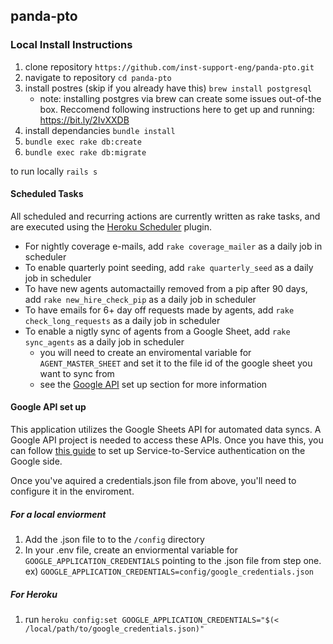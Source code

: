 ## panda-pto

### Local Install Instructions

1. clone repository `https://github.com/inst-support-eng/panda-pto.git`
1. navigate to repository `cd panda-pto`
1. install postres (skip if you already have this) `brew install postgresql`
    - note: installing postgres via brew can create some issues out-of-the box. Reccomend following instructions here to get up and running: https://bit.ly/2IvXXDB
1. install dependancies `bundle install`
1. `bundle exec rake db:create`
1. `bundle exec rake db:migrate`

to run locally `rails s`

#### Scheduled Tasks
All scheduled and recurring actions are currently written as rake tasks, and are executed using the [Heroku Scheduler](https://devcenter.heroku.com/articles/scheduler) plugin. 
- For nightly coverage e-mails, add `rake coverage_mailer` as a daily job in scheduler 
- To enable quarterly point seeding, add `rake quarterly_seed` as a daily job in scheduler
- To have new agents automactailly removed from a pip after 90 days, add  `rake new_hire_check_pip` as a daily job in scheduler
- To have emails for 6+ day off requests made by agents, add   `rake check_long_requests` as a daily job in scheduler
- To enable a nigtly sync of agents from a Google Sheet, add `rake sync_agents` as a daily job in scheduler
    - you will need to create an enviromental variable for `AGENT_MASTER_SHEET` and set it to the file id of the google sheet you want to sync from 
    - see the [Google API](#google-api-set-up) set up section for more information

#### Google API set up
This application utilizes the Google Sheets API for automated data syncs. A Google API project is needed to access these APIs. Once you have this, you can follow [this guide](https://cloud.google.com/docs/authentication/production#obtaining_and_providing_service_account_credentials_manually) to set up Service-to-Service authentication on the Google side. 

Once you've aquired a credentials.json file from above, you'll need to configure it in the enviroment.

##### For a local enviorment
1. Add the .json file to to the `/config` directory
1. In your .env file, create an enviormental variable for `GOOGLE_APPLICATION_CREDENTIALS` pointing to the .json file from step one. ex) `GOOGLE_APPLICATION_CREDENTIALS=config/google_credentials.json`

##### For Heroku
1. run `heroku config:set GOOGLE_APPLICATION_CREDENTIALS="$(< /local/path/to/google_credentials.json)"`